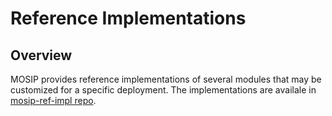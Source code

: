 # Reference Implementations

## Overview
MOSIP provides reference implementations of several modules that may be customized for a specific deployment. The implementations are availale in [mosip-ref-impl repo](https://github.com/mosip/mosip-ref-impl/tree/1.2.0-rc2).
